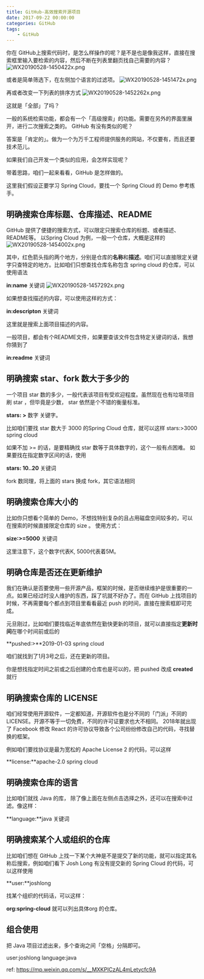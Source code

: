 ```yaml
---
title: GitHub-高效搜索开源项目
date: 2017-09-22 00:00:00
categories: GitHub
tags:
    - GitHub
---
```


你在 GitHub上搜索代码时，是怎么样操作的呢？是不是也是像我这样，直接在搜索框里输入要检索的内容，然后不断在列表里翻页找自己需要的内容？
![WX20190528-1450422x.png](WX20190528-1450422x.png)

或者是简单筛选下，在左侧加个语言的过滤项。
![WX20190528-1451472x.png](WX20190528-1451472x.png)

再或者改变一下列表的排序方式
![WX20190528-1452262x.png](WX20190528-1452262x.png)

这就是「全部」了吗？ 

一般的系统检索功能，都会有一个「高级搜索」的功能。需要在另外的界面里展开，进行二次搜索之类的。 GitHub 有没有类似的呢？

答案是「肯定的」。做为一个为万千工程师提供服务的网站，不仅要有，而且还要技术范儿。

如果我们自己开发一个类似的应用，会怎样实现呢？ 

带着思路，咱们一起来看看，GitHub 是怎样做的。

这里我们假设正要学习 Spring Cloud，要找一个 Spring Cloud 的 Demo 参考练手。

<!-- more -->

## 明确搜索仓库标题、仓库描述、README

GitHub 提供了便捷的搜索方式，可以限定只搜索仓库的标题、或者描述、README等。
以Spring Cloud 为例，一般一个仓库，大概是这样的
![WX20190528-1454002x.png](WX20190528-1454002x.png)

其中，红色箭头指的两个地方，分别是仓库的**名称**和**描述**。咱们可以直接限定关键字只查特定的地方。比如咱们只想查找仓库名称包含 spring cloud 的仓库，可以使用语法

**in:name** 关键词
![WX20190528-1457292x.png](WX20190528-1457292x.png)

如果想查找描述的内容，可以使用这样的方式：

**in:descripton** 关键词

这里就是搜索上面项目描述的内容。

一般项目，都会有个README文件，如果要查该文件包含特定关键词的话，我想你猜到了

**in:readme** 关键词

## 明确搜索 star、fork 数大于多少的

一个项目 star 数的多少，一般代表该项目有受欢迎程度。虽然现在也有垃圾项目刷 star ，但毕竟是少数， star 依然是个不错的衡量标准。

**stars: >** 数字  关键字。

比如咱们要找 star 数大于 3000 的Spring Cloud 仓库，就可以这样
stars:>3000 spring cloud

如果不加 >= 的话，是要精确找 star 数等于具体数字的，这个一般有点困难。
如果要找在指定数字区间的话，使用

**stars: 10..20** 关键词

fork 数同理，将上面的 stars 换成 fork，其它语法相同

## 明确搜索仓库大小的

比如你只想看个简单的 Demo，不想找特别复杂的且占用磁盘空间较多的，可以在搜索的时候直接限定仓库的 size 。
使用方式：

**size:>=5000** 关键词

这里注意下，这个数字代表K, 5000代表着5M。

## 明确仓库是否还在更新维护

我们在确认是否要使用一些开源产品，框架的时候，是否继续维护是很重要的一点。如果已经过时没人维护的东西，踩了坑就不好办了。而在 GitHub 上找项目的时候，不再需要每个都点到项目里看看最近 push 的时间，直接在搜索框即可完成。

元旦刚过，比如咱们要找临近年底依然在勤快更新的项目，就可以直接指定**更新时间**在哪个时间前或后的 

**pushed:>**2019-01-03 spring cloud

咱们就找到了1月3号之后，还在更新的项目。

你是想找指定时间之前或之后创建的仓库也是可以的，把 pushed 改成 **created** 就行

## 明确搜索仓库的 LICENSE

咱们经常使用开源软件，一定都知道，开源软件也是分不同的「门派」不同的LICENSE。开源不等于一切免费，不同的许可证要求也大不相同。 2018年就出现了 Facebook 修改 React 的许可协议导致各个公司纷纷修改自己的代码，寻找替换的框架。

例如咱们要找协议是最为宽松的 Apache License 2 的代码，可以这样

**license:**apache-2.0 spring cloud

## 明确搜索仓库的语言

比如咱们就找 Java 的库， 除了像上面在左侧点击选择之外，还可以在搜索中过滤。像这样：

**language:**java  关键词

## 明确搜索某个人或组织的仓库

比如咱们想在 GitHub 上找一下某个大神是不是提交了新的功能，就可以指定其名称后搜索，例如咱们看下 Josh Long 有没有提交新的 Spring Cloud 的代码，可以这样使用

**user:**joshlong

找某个组织的代码话，可以这样：

**org:spring-cloud** 就可以列出具体org 的仓库。

## 组合使用

把 Java 项目过滤出来，多个查询之间「空格」分隔即可。

user:joshlong language:java

ref:
https://mp.weixin.qq.com/s/__MXKPICzAL4mLetycfc9A
